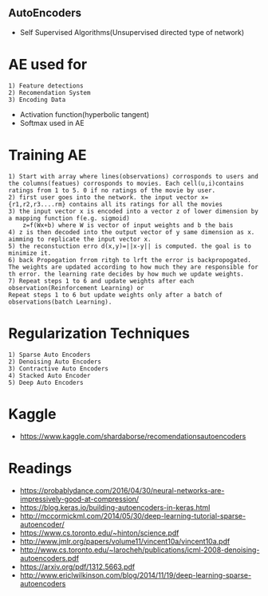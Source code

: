 ## AutoEncoders 

- Self Supervised Algorithms(Unsupervised directed type of network)
# AE used for
	1) Feature detections
	2) Recomendation System
	3) Encoding Data
- Activation function(hyperbolic tangent)
- Softmax used in AE
# Training AE
	1) Start with array where lines(observations) corrosponds to users and the columns(featues) corrosponds to movies. Each cell(u,i)contains ratings from 1 to 5. 0 if no ratings of the movie by user.
	2) first user goes into the network. the input vector x={r1,r2,r3....rm} contains all its ratings for all the movies
	3) the input vector x is encoded into a vector z of lower dimension by a mapping function f(e.g. sigmoid)
		z=f(Wx+b) where W is vector of input weights and b the bais
	4) z is then decoded into the output vector of y same dimension as x. aimming to replicate the input vector x.
	5) the reconstuction erro d(x,y)=||x-y|| is computed. the goal is to minimize it.
	6) back Propogation frrom ritgh to lrft the error is backpropogated. The weights are updated according to how much they are responsible for th error. the learning rate decides by how much we update weights.
	7) Repeat steps 1 to 6 and update weights after each observation(Reinforcement Learning) or
	Repeat steps 1 to 6 but update weights only after a batch of observations(batch Learning).
# Regularization Techniques
	1) Sparse Auto Encoders
	2) Denoising Auto Encoders
	3) Contractive Auto Encoders
	4) Stacked Auto Encoder
	5) Deep Auto Encoders
	
# Kaggle
- https://www.kaggle.com/shardaborse/recomendationsautoencoders
# Readings
- https://probablydance.com/2016/04/30/neural-networks-are-impressively-good-at-compression/
- https://blog.keras.io/building-autoencoders-in-keras.html
- http://mccormickml.com/2014/05/30/deep-learning-tutorial-sparse-autoencoder/
- https://www.cs.toronto.edu/~hinton/science.pdf
- http://www.jmlr.org/papers/volume11/vincent10a/vincent10a.pdf
- http://www.cs.toronto.edu/~larocheh/publications/icml-2008-denoising-autoencoders.pdf
- https://arxiv.org/pdf/1312.5663.pdf
- http://www.ericlwilkinson.com/blog/2014/11/19/deep-learning-sparse-autoencoders
